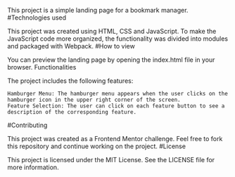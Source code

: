 This project is a simple landing page for a bookmark manager.
#Technologies used

This project was created using HTML, CSS and JavaScript. To make the JavaScript code more organized, the functionality was divided into modules and packaged with Webpack.
#How to view

You can preview the landing page by opening the index.html file in your browser.
Functionalities

The project includes the following features:

    Hamburger Menu: The hamburger menu appears when the user clicks on the hamburger icon in the upper right corner of the screen.
    Feature Selection: The user can click on each feature button to see a description of the corresponding feature.
    
#Contributing

This project was created as a Frontend Mentor challenge. Feel free to fork this repository and continue working on the project.
#License

This project is licensed under the MIT License. See the LICENSE file for more information.
